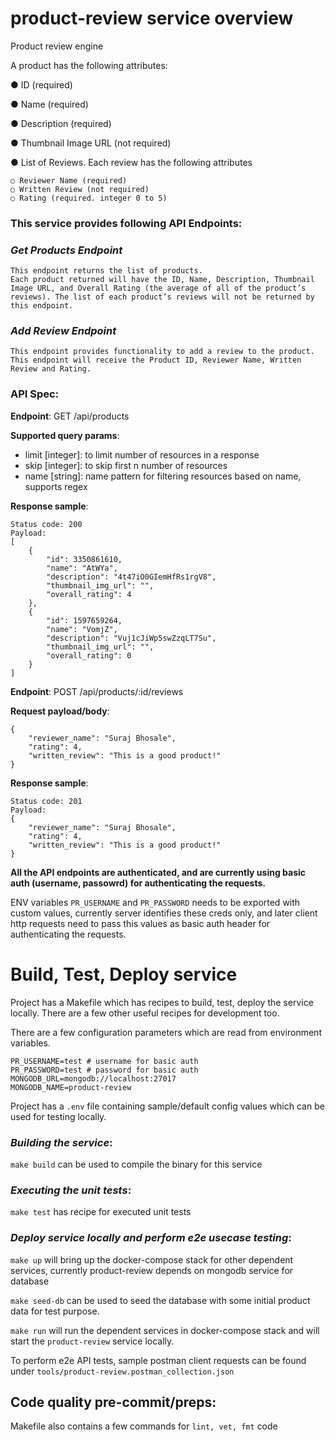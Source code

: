 # product-review service overview
Product review engine

A product has the following attributes: 

● ID (required) 

● Name (required) 

● Description (required) 

● Thumbnail Image URL (not required) 

● List of Reviews. Each review has the following attributes 
    
    ○ Reviewer Name (required)
    ○ Written Review (not required) 
    ○ Rating (required. integer 0 to 5) 


### **This service provides following API Endpoints**:
### *Get Products Endpoint*
```
This endpoint returns the list of products. 
Each product returned will have the ID, Name, Description, Thumbnail Image URL, and Overall Rating (the average of all of the product’s reviews). The list of each product’s reviews will not be returned by this endpoint.
``` 
### *Add Review Endpoint*
```
This endpoint provides functionality to add a review to the product. This endpoint will receive the Product ID, Reviewer Name, Written Review and Rating. 
``` 



### **API Spec**:
**Endpoint**: GET /api/products

**Supported query params**:
- limit [integer]: to limit number of resources in a response
- skip [integer]: to skip first n number of resources
- name [string]: name pattern for filtering resources based on name, supports regex

**Response sample**:
```
Status code: 200
Payload:
[
    {
        "id": 3350861610,
        "name": "AtWYa",
        "description": "4t47iO0GIemHfRs1rgV8",
        "thumbnail_img_url": "",
        "overall_rating": 4
    },
    {
        "id": 1597659264,
        "name": "VomjZ",
        "description": "Vuj1cJiWp5swZzqLT7Su",
        "thumbnail_img_url": "",
        "overall_rating": 0
    }
]
```

**Endpoint**: POST /api/products/:id/reviews

**Request payload/body**:
```
{
    "reviewer_name": "Suraj Bhosale",
    "rating": 4,
    "written_review": "This is a good product!"
}
```

**Response sample**:
```
Status code: 201
Payload:
{
    "reviewer_name": "Suraj Bhosale",
    "rating": 4,
    "written_review": "This is a good product!"
}
```

**All the API endpoints are authenticated, and are currently using basic auth (username, passowrd) for authenticating the requests.**

ENV variables 
`PR_USERNAME` and `PR_PASSWORD` needs to be exported with custom values, currently server identifies these creds only, and later client http requests need to pass this values as basic auth header for authenticating the requests.



# Build, Test, Deploy service
Project has a Makefile which has recipes to build, test, deploy the service locally. There are a few other useful recipes for development too.

There are a few configuration parameters which are read from environment variables. 

```
PR_USERNAME=test # username for basic auth
PR_PASSWORD=test # password for basic auth
MONGODB_URL=mongodb://localhost:27017
MONGODB_NAME=product-review
```
Project has a `.env` file containing sample/default config values which can be used for testing locally.

### *Building the service*:

`make build` can be used to compile the binary for this service


### *Executing the unit tests*:
`make test` has recipe for executed unit tests


### *Deploy service locally and perform e2e usecase testing*:
`make up` will bring up the docker-compose stack for other dependent services, currently product-review depends on mongodb service for database

`make seed-db` can be used to seed the database with some initial product data for test purpose.

`make run` will run the dependent services in docker-compose stack and will start the `product-review` service locally.


To perform e2e API tests, sample postman client requests can be found under `tools/product-review.postman_collection.json`



## Code quality  pre-commit/preps:

Makefile also contains a few commands for 
`lint, vet, fmt` code

